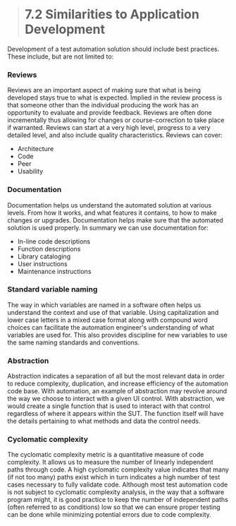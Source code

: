 > # **7.2** Similarities to Application Development

Development of a test automation solution should include best practices. These include, but are not limited to:

### Reviews
Reviews are an important aspect of making sure that what is being developed stays true to what is expected. Implied in the review process is that someone other than 
the individual producing the work has an opportunity to evaluate and provide feedback. Reviews are often done incrementally thus allowing for changes or 
course-correction to take place if warranted. Reviews can start at a very high level, progress to a very detailed level, and also include quality characteristics. 
Reviews can cover:

-	Architecture
-	Code
-	Peer 
-	Usability

### Documentation
Documentation helps us understand the automated solution at various levels. From how it works, and what features it contains, to how to make changes or upgrades. 
Documentation helps make sure that the automated solution is used properly. In summary we can use documentation for:

-	In-line code descriptions
-	Function descriptions
-	Library cataloging
-	User instructions
-	Maintenance instructions

### Standard variable naming
The way in which variables are named in a software often helps us understand the context and use of that variable. Using capitalization and lower case letters 
in a mixed case format along with compound word choices can facilitate the automation engineer's understanding of what variables are used for. This also provides 
discipline for new variables to use the same naming standards and conventions.

### Abstraction
Abstraction indicates a separation of all but the most relevant data in order to reduce complexity, duplication, and increase efficiency of the automation code base. 
With automation, an example of abstraction may revolve around the way we choose to interact with a given UI control. With abstraction, we would create a single 
function that is used to interact with that control regardless of where it appears within the SUT. The function itself will have the details pertaining to what 
methods and data the control needs. 

### Cyclomatic complexity
The cyclomatic complexity metric is a quantitative measure of code complexity. It allows us to measure the number of linearly independent paths through code. A high 
cyclomatic complexity value indicates that many (if not too many) paths exist which in turn indicates a high number of test cases necessary to fully validate code. 
Although most test automation code is not subject to cyclomatic complexity analysis, in the way that a software program might, it is good practice to keep the number 
of independent paths (often referred to as conditions) low so that we can ensure proper testing can be done while minimizing potential errors due to code complexity.